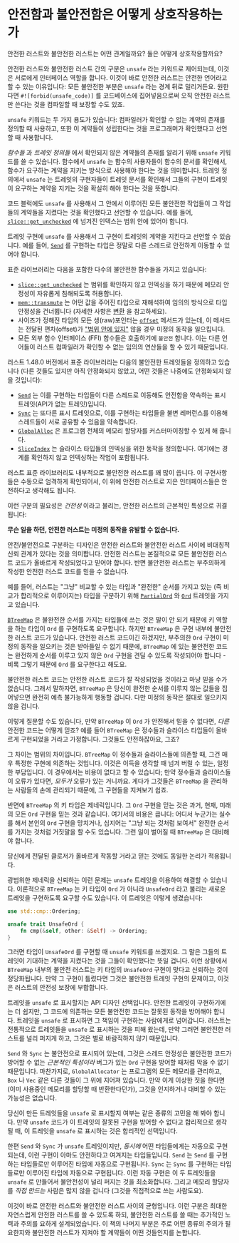 # 안전함과 불안전함은 어떻게 상호작용하는가

안전한 러스트와 불안전한 러스트는 어떤 관계일까요? 둘은 어떻게 상호작용할까요?

안전한 러스트와 불안전한 러스트 간의 구분은 `unsafe` 라는 키워드로 제어되는데, 이것은 서로에게 인터페이스 역할을 합니다. 
이것이 바로 안전한 러스트는 안전한 언어라고 할 수 있는 이유입니다: 모든 불안전한 부분은 `unsafe` 라는 경계 뒤로 밀리거든요. 
원한다면 `#![forbid(unsafe_code)]` 를 코드베이스에 집어넣음으로써 오직 안전한 러스트만 쓴다는 것을 컴파일할 때 보장할 수도 있죠.

`unsafe` 키워드는 두 가지 용도가 있습니다: 컴파일러가 확인할 수 없는 계약의 존재를 정의할 때 사용하고, 또한 
이 계약들이 성립한다는 것을 프로그래머가 확인했다고 선언할 때 사용합니다.

_함수들_ 과 _트레잇 정의들_ 에서 확인되지 않은 계약들의 존재를 알리기 위해 `unsafe` 키워드를 쓸 수 있습니다. 
함수에서 `unsafe` 는 함수의 사용자들이 함수의 문서를 확인해서, 함수가 요구하는 계약을 지키는 방식으로 사용해야 
한다는 것을 의미합니다. 트레잇 정의에서 `unsafe` 는 트레잇의 구현자들이 트레잇 문서를 확인해서 그들의 구현이 
트레잇이 요구하는 계약을 지키는 것을 확실히 해야 한다는 것을 뜻합니다.

코드 블럭에도 `unsafe` 를 사용해서 그 안에서 이루어진 모든 불안전한 작업들이 그 작업들의 계약들을 지켰다는 
것을 확인했다고 선언할 수 있습니다. 예를 들어, [`slice::get_unchecked`][get_unchecked] 에 넘겨진 인덱스는 
범위 안에 있어야 합니다.

트레잇 구현에 `unsafe` 를 사용해서 그 구현이 트레잇의 계약을 지킨다고 선언할 수 있습니다. 예를 들어, [`Send`] 를 
구현하는 타입은 정말로 다른 스레드로 안전하게 이동할 수 있어야 합니다.

표준 라이브러리는 다음을 포함한 다수의 불안전한 함수들을 가지고 있습니다:

* [`slice::get_unchecked`][get_unchecked] 는 범위를 확인하지 않고 인덱싱을 하기 때문에 메모리 안정성이 자유롭게 침해되도록 허용합니다.
* [`mem::transmute`][transmute] 는 어떤 값을 주어진 타입으로 재해석하여 임의의 방식으로 타입 안정성을 건너뜁니다 (자세한 사항은 [변환][conversions] 을 참고하세요).
* 사이즈가 정해진 타입의 모든 생(raw)포인터는 [`offset`][ptr_offset] 메서드가 있는데, 이 메서드는 전달된 편차(offset)가 ["범위 안에 있지"][ptr_offset] 않을 경우 미정의 동작을 일으킵니다.
* 모든 외부 함수 인터페이스 (FFI) 함수들은 호출하기에 `불안전` 합니다. 이는 다른 언어들이 러스트 컴파일러가 확인할 수 없는 임의의 연산들을 할 수 있기 때문입니다.

러스트 1.48.0 버전에서 표준 라이브러리는 다음의 불안전한 트레잇들을 정의하고 있습니다 (다른 것들도 있지만 아직 안정화되지 않았고, 어떤 것들은 나중에도 안정화되지 않을 것입니다):

* [`Send`] 는 이를 구현하는 타입들이 다른 스레드로 이동해도 안전함을 약속하는 표시 트레잇(API가 없는 트레잇)입니다.
* [`Sync`] 는 또다른 표시 트레잇으로, 이를 구현하는 타입들을 불변 레퍼런스를 이용해 스레드들이 서로 공유할 수 있음을 약속합니다.
* [`GlobalAlloc`] 은 프로그램 전체의 메모리 할당자를 커스터마이징할 수 있게 해 줍니다.
* [`SliceIndex`] 는 슬라이스 타입들의 인덱싱을 위한 동작을 정의합니다. 여기에는 경계를 확인하지 않고 인덱싱하는 작업이 포함됩니다.

러스트 표준 라이브러리도 내부적으로 불안전한 러스트를 꽤 많이 씁니다. 이 구현사항들은 수동으로 엄격하게 확인되어서, 
이 위에 안전한 러스트로 지은 인터페이스들은 안전하다고 생각해도 됩니다.

이런 구분의 필요성은 *건전성* 이라고 불리는, 안전한 러스트의 근본적인 특성으로 귀결됩니다: 

**무슨 일을 하던, 안전한 러스트는 미정의 동작을 유발할 수 없습니다.**

안전/불안전으로 구분하는 디자인은 안전한 러스트와 불안전한 러스트 사이에 비대칭적 신뢰 관계가 있다는 것을 의미합니다. 
안전한 러스트는 본질적으로 모든 불안전한 러스트 코드가 올바르게 작성되었다고 믿어야 합니다. 
반면 불안전한 러스트는 부주의하게 작성한 안전한 러스트 코드를 믿을 수 없습니다.

예를 들어, 러스트는 "그냥" 비교할 수 있는 타입과 "완전한" 순서를 가지고 있는 (즉 비교가 합리적으로 이루어지는) 
타입을 구분하기 위해 [`PartialOrd`] 와 [`Ord`] 트레잇을 가지고 있습니다.

[`BTreeMap`] 은 불완전한 순서를 가지는 타입들에 쓰는 것은 말이 안 되기 때문에 키 역할을 하는 타입이 `Ord` 를 구현하도록 요구합니다. 
하지만 `BTreeMap` 은 구현 내부에 불안전한 러스트 코드가 있습니다. 안전한 러스트 코드이긴 하겠지만, 부주의한 `Ord` 구현이 미정의 동작을 일으키는 것은 받아들일 수 없기 때문에, 
`BTreeMap` 에 있는 불안전한 코드는 완전하게 순서를 이루고 있지 않은 `Ord` 구현을 견딜 수 있도록 작성되어야 합니다 - 비록 그렇기 때문에 `Ord` 를 요구한다고 해도요.

불안전한 러스트 코드는 안전한 러스트 코드가 잘 작성되었을 것이라고 마냥 믿을 수가 없습니다. 그래서 말하자면, `BTreeMap` 은 당신이 완전한 순서를 이루지 않는 값들을 집어넣으면 완전히 예측 불가능하게 행동할 겁니다. 다만 미정의 동작은 절대로 일으키지 않을 겁니다.

이렇게 질문할 수도 있습니다, 만약 `BTreeMap` 이 `Ord` 가 안전해서 믿을 수 없다면, *다른* 안전한 코드는 어떻게 믿죠? 예를 들어 `BTreeMap` 은 정수들과 슬라이스 타입들이 올바르게 구현되었을 거라고 가정합니다. 그것들도 안전하잖아요, 그죠?

그 차이는 범위의 차이입니다. `BTreeMap` 이 정수들과 슬라이스들에 의존할 때, 그건 매우 특정한 구현에 의존하는 것입니다. 이것은 이득을 생각할 때 넘겨 버릴 수 있는, 일정한 부담입니다. 이 경우에서는 비용이 없다고 할 수 있습니다; 만약 정수들과 슬라이스들이 오류가 있다면, *모두가* 오류가 있는 거니까요. 게다가 그것들은 `BTreeMap` 을 관리하는 사람들의 손에 관리되기 때문에, 그 구현들을 지켜보기 쉽죠.

반면에 `BTreeMap` 의 키 타입은 제네릭입니다. 그 `Ord` 구현을 믿는 것은 과거, 현재, 미래의 모든 `Ord` 구현을 믿는 것과 같습니다. 
여기서의 비용은 큽니다: 어디서 누군가는 실수를 해서 본인의 `Ord` 구현을 망치거나, 심지어는 "그냥 되는 것처럼 보여서" 완전한 순서를 가지는 것처럼 거짓말을 할 수도 있습니다. 
그런 일이 벌어질 때 `BTreeMap` 은 대비해야 합니다.

당신에게 전달된 클로저가 올바르게 작동할 거라고 믿는 것에도 동일한 논리가 적용됩니다.

광범위한 제네릭을 신뢰하는 이런 문제는 `unsafe` 트레잇을 이용하여 해결할 수 있습니다. 이론적으로 `BTreeMap` 는 키 타입이 `Ord` 가 아니라 `UnsafeOrd` 라고 불리는 새로운 트레잇을 구현하도록 요구할 수도 있습니다. 
이 트레잇은 이렇게 생겼습니다:

```rust
use std::cmp::Ordering;

unsafe trait UnsafeOrd {
    fn cmp(&self, other: &Self) -> Ordering;
}
```

그러면 타입이 `UnsafeOrd` 를 구현할 때 `unsafe` 키워드를 쓰겠지요. 그 말은 그들의 트레잇이 기대하는 계약을 지켰다는 것을 그들이 확인했다는 뜻일 겁니다. 
이런 상황에서 `BTreeMap` 내부의 불안전 러스트는 키 타입의 `UnsafeOrd` 구현이 맞다고 신뢰하는 것이 정당화됩니다. 만약 그 구현이 틀렸다면 그것은 불안전한 트레잇 구현의 문제이고, 이것은 러스트의 안전성 보장에 부합합니다.

트레잇을 `unsafe` 로 표시할지는 API 디자인 선택입니다. 안전한 트레잇이 구현하기에는 더 쉽지만, 그 코드에 의존하는 모든 불안전한 코드는 잘못된 동작을 방어해야 합니다. 
트레잇을 `unsafe` 로 표시하면 그 책임이 구현하는 사람에게로 넘어갑니다. 러스트는 전통적으로 트레잇들을 `unsafe` 로 표시하는 것을 피해 왔는데, 만약 그러면 불안전한 러스트를 널리 퍼지게 하고, 그것은 별로 바람직하지 않기 때문입니다.

`Send` 와 `Sync` 는 불안전으로 표시되어 있는데, 그것은 스레드 안정성은 불안전한 코드가 방어할 수 없는 *근본적인 특성이라* 버그가 있는 `Ord` 구현을 방어할 때처럼 막을 수 없기 때문입니다. 
마찬가지로, `GlobalAllocator` 는 프로그램의 모든 메모리를 관리하고, `Box` 나 `Vec` 같은 다른 것들이 그 위에 지어져 있습니다. 만약 이게 이상한 짓을 한다면 (이미 사용중인 메모리를 할당할 때 반환한다던가), 그것을 인지하거나 대비할 수 있는 가능성은 없습니다.

당신이 만든 트레잇들을 `unsafe` 로 표시할지 여부는 같은 종류의 고민을 해 봐야 합니다. 만약 `unsafe` 코드가 이 트레잇의 잘못된 구현을 방어할 수 없다고 합리적으로 생각될 때, 이 트레잇을 `unsafe` 로 표시하는 것은 합리적인 선택입니다.

한편 `Send` 와 `Sync` 가 `unsafe` 트레잇이지만, *동시에* 어떤 타입들에게는 자동으로 구현되는데, 이런 구현이 아마도 안전하다고 여겨지는 타입들입니다. `Send` 는 `Send` 를 구현하는 타입들로만 이루어진 타입에 자동으로 구현됩니다. 
`Sync` 는 `Sync` 를 구현하는 타입들로만 이루어진 타입에 자동으로 구현됩니다. 이런 자동 구현은 이 두 트레잇들을 `unsafe` 로 만들어서 불안전성이 널리 퍼지는 것을 최소화합니다. 
그리고 메모리 할당자를 *직접 만드는* 사람은 많지 않을 겁니다 (그것을 직접적으로 쓰는 사람도요).

이것이 바로 안전한 러스트와 불안전한 러스트 사이의 균형입니다. 이런 구분은 최대한 자연스럽게 안전한 러스트를 쓸 수 있도록 하되, 불안전한 러스트를 쓸 때는 추가적인 노력과 주의를 요하게 설계되었습니다. 
이 책의 나머지 부분은 주로 어떤 종류의 주의가 필요한지와 불안전한 러스트가 지켜야 할 계약들이 어떤 것들인지를 논합니다.

[`Send`]: https://doc.rust-lang.org/std/marker/trait.Send.html
[`Sync`]: https://doc.rust-lang.org/std/marker/trait.Sync.html
[`GlobalAlloc`]: https://doc.rust-lang.org/std/alloc/trait.GlobalAlloc.html
[`SliceIndex`]: https://doc.rust-lang.org/std/slice/trait.SliceIndex.html
[conversions]: conversions.html
[ptr_offset]: https://doc.rust-lang.org/std/primitive.pointer.html#method.offset
[get_unchecked]: https://doc.rust-lang.org/std/primitive.slice.html#method.get_unchecked
[transmute]: https://doc.rust-lang.org/std/mem/fn.transmute.html
[`PartialOrd`]: https://doc.rust-lang.org/std/cmp/trait.PartialOrd.html
[`Ord`]: https://doc.rust-lang.org/std/cmp/trait.Ord.html
[`BTreeMap`]: https://doc.rust-lang.org/std/collections/struct.BTreeMap.html
